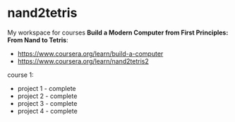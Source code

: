 # nand2tetris

My workspace for courses **Build a Modern Computer from First Principles: From Nand to Tetris**:

- https://www.coursera.org/learn/build-a-computer
-  https://www.coursera.org/learn/nand2tetris2

course 1:

- project 1 - complete
- project 2 - complete
- project 3 - complete
- project 4 - complete